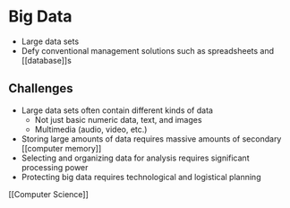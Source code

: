 # Big Data

- Large data sets
- Defy conventional management solutions such as spreadsheets and [[database]]s

## Challenges

- Large data sets often contain different kinds of data
  - Not just basic numeric data, text, and images
  - Multimedia (audio, video, etc.)
- Storing large amounts of data requires massive amounts of secondary [[computer memory]]
- Selecting and organizing data for analysis requires significant processing power
- Protecting big data requires technological and logistical planning

[[Computer Science]]


